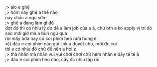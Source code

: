 ;> alo e ghệ<br>
;> hôm nay ghệ a thế nào<br>
nay chắc a ngủ sớm<br>
;> ghệ a đang làm gì đó<br>
đợt đó thì có nhìu lý do để a làm job của e á, chứ bth a ko apply vị trí đó<br>
sao mới giờ mà a bùn ngủ quá<br>
ròi mấy bữa nay có coi phim heo nửa hong e<br>
=)) đâu e coi phim nào gửi link a duyệt cho, mới đc coi<br>
thì e có nhiu đó chủ đề nên a hỏi z<br>
;> thà nhắn mà nhắn vui vui chơi chơi chứ hem nhắn e dãy tê tê à<br>
;> đâu e coi phim heo nào, cày đc nhiu tập ròi
